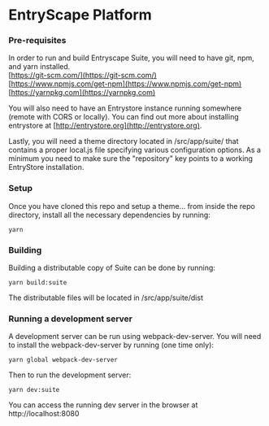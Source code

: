 # EntryScape Platform

### Pre-requisites
In order to run and build Entryscape Suite, you will need to have git, npm, and yarn installed.  
[https://git-scm.com/](https://git-scm.com/)  
[https://www.npmjs.com/get-npm](https://www.npmjs.com/get-npm)  
[https://yarnpkg.com](https://yarnpkg.com)

You will also need to have an Entrystore instance running somewhere (remote with CORS or locally).
You can find out more about installing entrystore at [http://entrystore.org](http://entrystore.org).

Lastly, you will need a theme directory located in /src/app/suite/ that contains a proper local.js file specifying various configuration options. As a minimum you need to make sure the "repository" key points to a working EntryStore installation.

### Setup
Once you have cloned this repo and setup a theme... from inside the repo directory, install all the necessary dependencies by running:
```
yarn
```

### Building
Building a distributable copy of Suite can be done by running:
```
yarn build:suite
```
The distributable files will be located in /src/app/suite/dist

### Running a development server
A development server can be run using webpack-dev-server. You will need to install the webpack-dev-server by running (one time only):
```
yarn global webpack-dev-server
```

Then to run the development server:
```
yarn dev:suite
```

You can access the running dev server in the browser at http://localhost:8080

